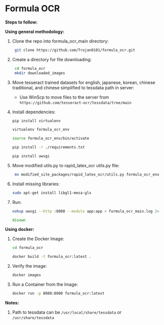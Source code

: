 # Formula OCR

**Steps to follow:**

**Using general methodology:**

1) Clone the repo into formula_ocr_main directory:
    ```bash
     git clone https://github.com/Trojan0101/formula_ocr.git
     ```

2) Create a directory for file downloading:
    ```bash
     cd formula_ocr
     mkdir downloaded_images
     ```
 
3) Move tesseract trained datasets for english, japanese, korean, chinese traditional, and chinese simplified to tessdata path in server:

   * Use WinScp to move files to the server from `https://github.com/tesseract-ocr/tessdata/tree/main`

4) Install dependencies:
    ```bash
    pip install virtualenv
    ```
    ```bash
    virtualenv formula_ocr_env
    ```
    ```bash
    source formula_ocr_env/bin/activate
    ```
    ```bash
    pip install -r ./requirements.txt
    ```
    ```bash
    pip install uwsgi
     ```

5) Move modified utils.py to rapid_latex_ocr utils.py file:
    ```bash
     mv modified_site_packages/rapid_latex_ocr/utils.py formula_ocr_env/<python_version>/site_packages/rapid_latex_ocr/utils.py
    ```

6) Install missing libraries:
   ```bash
   sudo apt-get install libgl1-mesa-glx
   ```
   
7) Run:
    ```bash
    nohup uwsgi --http :8080 --module app:app > formula_ocr_main.log 2>&1 &
     ```
    ```bash
    disown
    ```

**Using docker:**

1) Create the Docker Image:
    ```bash
    cd formula_ocr
    ```
    ```bash
    docker build -t formula_ocr:latest .
    ```

2) Verify the image:
    ```bash
    docker images
    ```

3) Run a Container from the Image:
    ```bash
    docker run -p 8080:8080 formula_ocr:latest
    ```

**Notes:**

1) Path to tessdata can be `/usr/local/share/tessdata` or `/usr/share/tessdata`
